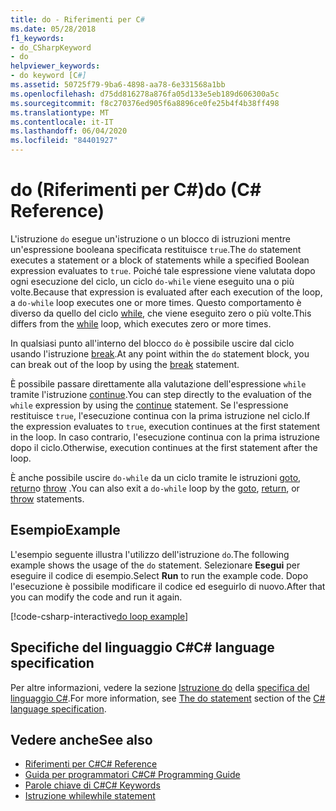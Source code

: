 ```yaml
---
title: do - Riferimenti per C#
ms.date: 05/28/2018
f1_keywords:
- do_CSharpKeyword
- do
helpviewer_keywords:
- do keyword [C#]
ms.assetid: 50725f79-9ba6-4898-aa78-6e331568a1bb
ms.openlocfilehash: d75dd816278a876fa05d133e5eb189d606300a5c
ms.sourcegitcommit: f8c270376ed905f6a8896ce0fe25b4f4b38ff498
ms.translationtype: MT
ms.contentlocale: it-IT
ms.lasthandoff: 06/04/2020
ms.locfileid: "84401927"
---
```

# <a name="do-c-reference"></a><span data-ttu-id="3e5d2-102">do (Riferimenti per C#)</span><span class="sxs-lookup"><span data-stu-id="3e5d2-102">do (C# Reference)</span></span>

<span data-ttu-id="3e5d2-103">L'istruzione `do` esegue un'istruzione o un blocco di istruzioni mentre un'espressione booleana specificata restituisce `true`.</span><span class="sxs-lookup"><span data-stu-id="3e5d2-103">The `do` statement executes a statement or a block of statements while a specified Boolean expression evaluates to `true`.</span></span> <span data-ttu-id="3e5d2-104">Poiché tale espressione viene valutata dopo ogni esecuzione del ciclo, un ciclo `do-while` viene eseguito una o più volte.</span><span class="sxs-lookup"><span data-stu-id="3e5d2-104">Because that expression is evaluated after each execution of the loop, a `do-while` loop executes one or more times.</span></span> <span data-ttu-id="3e5d2-105">Questo comportamento è diverso da quello del ciclo [while](while.md), che viene eseguito zero o più volte.</span><span class="sxs-lookup"><span data-stu-id="3e5d2-105">This differs from the [while](while.md) loop, which executes zero or more times.</span></span>

<span data-ttu-id="3e5d2-106">In qualsiasi punto all'interno del blocco `do` è possibile uscire dal ciclo usando l'istruzione [break](break.md).</span><span class="sxs-lookup"><span data-stu-id="3e5d2-106">At any point within the `do` statement block, you can break out of the loop by using the [break](break.md) statement.</span></span>

<span data-ttu-id="3e5d2-107">È possibile passare direttamente alla valutazione dell'espressione `while` tramite l'istruzione [continue](continue.md).</span><span class="sxs-lookup"><span data-stu-id="3e5d2-107">You can step directly to the evaluation of the `while` expression by using the [continue](continue.md) statement.</span></span> <span data-ttu-id="3e5d2-108">Se l'espressione restituisce `true`, l'esecuzione continua con la prima istruzione nel ciclo.</span><span class="sxs-lookup"><span data-stu-id="3e5d2-108">If the expression evaluates to `true`, execution continues at the first statement in the loop.</span></span> <span data-ttu-id="3e5d2-109">In caso contrario, l'esecuzione continua con la prima istruzione dopo il ciclo.</span><span class="sxs-lookup"><span data-stu-id="3e5d2-109">Otherwise, execution continues at the first statement after the loop.</span></span>

<span data-ttu-id="3e5d2-110">È anche possibile uscire `do-while` da un ciclo tramite le istruzioni [goto](goto.md), [return](return.md)o [throw](throw.md) .</span><span class="sxs-lookup"><span data-stu-id="3e5d2-110">You can also exit a `do-while` loop by the [goto](goto.md), [return](return.md), or [throw](throw.md) statements.</span></span>

## <a name="example"></a><span data-ttu-id="3e5d2-111">Esempio</span><span class="sxs-lookup"><span data-stu-id="3e5d2-111">Example</span></span>

<span data-ttu-id="3e5d2-112">L'esempio seguente illustra l'utilizzo dell'istruzione `do`.</span><span class="sxs-lookup"><span data-stu-id="3e5d2-112">The following example shows the usage of the `do` statement.</span></span> <span data-ttu-id="3e5d2-113">Selezionare **Esegui** per eseguire il codice di esempio.</span><span class="sxs-lookup"><span data-stu-id="3e5d2-113">Select **Run** to run the example code.</span></span> <span data-ttu-id="3e5d2-114">Dopo l'esecuzione è possibile modificare il codice ed eseguirlo di nuovo.</span><span class="sxs-lookup"><span data-stu-id="3e5d2-114">After that you can modify the code and run it again.</span></span>

[!code-csharp-interactive[do loop example](snippets/IterationKeywordsExamples.cs#4)]

## <a name="c-language-specification"></a><span data-ttu-id="3e5d2-115">Specifiche del linguaggio C#</span><span class="sxs-lookup"><span data-stu-id="3e5d2-115">C# language specification</span></span>

<span data-ttu-id="3e5d2-116">Per altre informazioni, vedere la sezione [Istruzione do](~/_csharplang/spec/statements.md#the-do-statement) della [specifica del linguaggio C#](/dotnet/csharp/language-reference/language-specification/introduction).</span><span class="sxs-lookup"><span data-stu-id="3e5d2-116">For more information, see [The do statement](~/_csharplang/spec/statements.md#the-do-statement) section of the [C# language specification](/dotnet/csharp/language-reference/language-specification/introduction).</span></span>

## <a name="see-also"></a><span data-ttu-id="3e5d2-117">Vedere anche</span><span class="sxs-lookup"><span data-stu-id="3e5d2-117">See also</span></span>

- [<span data-ttu-id="3e5d2-118">Riferimenti per C#</span><span class="sxs-lookup"><span data-stu-id="3e5d2-118">C# Reference</span></span>](../index.md)
- [<span data-ttu-id="3e5d2-119">Guida per programmatori C#</span><span class="sxs-lookup"><span data-stu-id="3e5d2-119">C# Programming Guide</span></span>](../../programming-guide/index.md)
- [<span data-ttu-id="3e5d2-120">Parole chiave di C#</span><span class="sxs-lookup"><span data-stu-id="3e5d2-120">C# Keywords</span></span>](index.md)
- [<span data-ttu-id="3e5d2-121">Istruzione while</span><span class="sxs-lookup"><span data-stu-id="3e5d2-121">while statement</span></span>](while.md)
